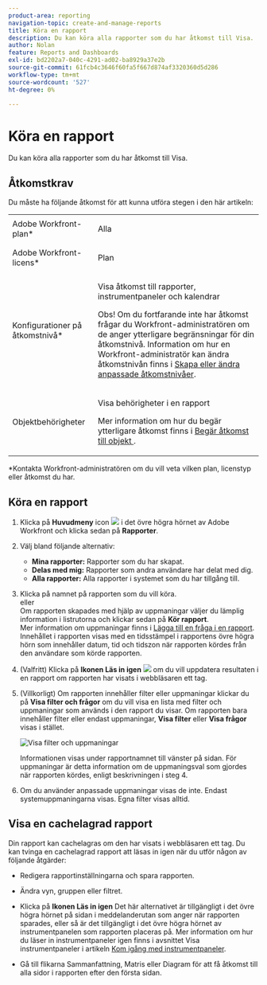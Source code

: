 ```yaml
---
product-area: reporting
navigation-topic: create-and-manage-reports
title: Köra en rapport
description: Du kan köra alla rapporter som du har åtkomst till Visa.
author: Nolan
feature: Reports and Dashboards
exl-id: bd2202a7-040c-4291-ad02-ba8929a37e2b
source-git-commit: 61fcb4c3646f60fa5f667d874af3320360d5d286
workflow-type: tm+mt
source-wordcount: '527'
ht-degree: 0%

---
```



# Köra en rapport

Du kan köra alla rapporter som du har åtkomst till Visa.

<!--
NOTE: ***Linked to Getting Started with Reporting.***This information is obsolete, because asynchronous timeline is not enabled for all customers (used to be included in the "Viewing a Cached Report" section): Some reports in Workfront can take a significant time to load. If your report takes longer than 30 seconds to load, your report is cached after it is finished loading, and a message is displayed in the upper-right corner of the page indicating that the report being viewed is a saved report from a specific time.

After a report is cached, it is available for the next 12 hours. Any user who runs the report (as described in "Running a Report") sees the cached report.)
-->

## Åtkomstkrav

Du måste ha följande åtkomst för att kunna utföra stegen i den här artikeln:

<table style="table-layout:auto"> 
 <col> 
 </col> 
 <col> 
 </col> 
 <tbody> 
  <tr> 
   <td role="rowheader">Adobe Workfront-plan*</td> 
   <td> <p>Alla</p> </td> 
  </tr> 
  <tr> 
   <td role="rowheader">Adobe Workfront-licens*</td> 
   <td> <p>Plan </p> </td> 
  </tr> 
  <tr> 
   <td role="rowheader">Konfigurationer på åtkomstnivå*</td> 
   <td> <p>Visa åtkomst till rapporter, instrumentpaneler och kalendrar</p> <p>Obs! Om du fortfarande inte har åtkomst frågar du Workfront-administratören om de anger ytterligare begränsningar för din åtkomstnivå. Information om hur en Workfront-administratör kan ändra åtkomstnivån finns i <a href="../../../administration-and-setup/add-users/configure-and-grant-access/create-modify-access-levels.md" class="MCXref xref">Skapa eller ändra anpassade åtkomstnivåer</a>.</p> </td> 
  </tr> 
  <tr> 
   <td role="rowheader">Objektbehörigheter</td> 
   <td> <p>Visa behörigheter i en rapport</p> <p>Mer information om hur du begär ytterligare åtkomst finns i <a href="../../../workfront-basics/grant-and-request-access-to-objects/request-access.md" class="MCXref xref">Begär åtkomst till objekt </a>.</p> </td> 
  </tr> 
 </tbody> 
</table>

&#42;Kontakta Workfront-administratören om du vill veta vilken plan, licenstyp eller åtkomst du har.

## Köra en rapport

1. Klicka på **Huvudmeny** icon ![](assets/main-menu-icon.png) i det övre högra hörnet av Adobe Workfront och klicka sedan på **Rapporter**.

1. Välj bland följande alternativ:

   * **Mina rapporter:** Rapporter som du har skapat.
   * **Delas med mig:** Rapporter som andra användare har delat med dig.
   * **Alla rapporter:** Alla rapporter i systemet som du har tillgång till.

1. Klicka på namnet på rapporten som du vill köra.\
   eller\
   Om rapporten skapades med hjälp av uppmaningar väljer du lämplig information i listrutorna och klickar sedan på **Kör rapport**.\
   Mer information om uppmaningar finns i [Lägga till en fråga i en rapport](../../../reports-and-dashboards/reports/creating-and-managing-reports/add-prompt-report.md).\
   Innehållet i rapporten visas med en tidsstämpel i rapportens övre högra hörn som innehåller datum, tid och tidszon när rapporten kördes från den användare som körde rapporten.

1. (Valfritt) Klicka på **Ikonen Läs in igen** ![](assets/qs-report-refresh-icon.png) om du vill uppdatera resultaten i en rapport om rapporten har visats i webbläsaren ett tag.

1. (Villkorligt) Om rapporten innehåller filter eller uppmaningar klickar du på **Visa filter och frågor** om du vill visa en lista med filter och uppmaningar som används i den rapport du visar. Om rapporten bara innehåller filter eller endast uppmaningar, **Visa filter** eller **Visa frågor** visas i stället.

   ![Visa filter och uppmaningar](assets/qs-reports-showfiltersandprompts-2022-350x136.png)

   Informationen visas under rapportnamnet till vänster på sidan. För uppmaningar är detta information om de uppmaningsval som gjordes när rapporten kördes, enligt beskrivningen i steg 4.

1. Om du använder anpassade uppmaningar visas de inte. Endast systemuppmaningarna visas. Egna filter visas alltid.

## Visa en cachelagrad rapport

Din rapport kan cachelagras om den har visats i webbläsaren ett tag. Du kan tvinga en cachelagrad rapport att läsas in igen när du utför någon av följande åtgärder:

* Redigera rapportinställningarna och spara rapporten.
* Ändra vyn, gruppen eller filtret.
* Klicka på **Ikonen Läs in igen**
Det här alternativet är tillgängligt i det övre högra hörnet på sidan i meddelanderutan som anger när rapporten sparades, eller så är det tillgängligt i det övre högra hörnet av instrumentpanelen som rapporten placeras på. Mer information om hur du läser in instrumentpaneler igen finns i avsnittet Visa instrumentpaneler i artikeln [Kom igång med instrumentpaneler](../../../reports-and-dashboards/dashboards/understanding-dashboards/get-started-dashboards.md).

* Gå till flikarna Sammanfattning, Matris eller Diagram för att få åtkomst till alla sidor i rapporten efter den första sidan.
